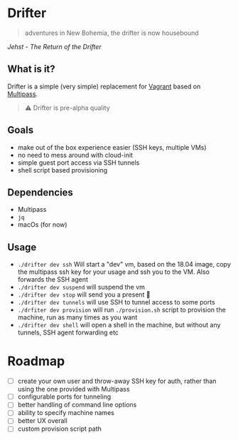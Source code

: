 # Drifter

> adventures in New Bohemia, the drifter is now housebound

*Jehst - The Return of the Drifter*


## What is it?

Drifter is a simple (very simple) replacement for [Vagrant](https://vagrantup.com) based on [Multipass](https://multipass.run).

> :warning: Drifter is pre-alpha quality

## Goals

- make out of the box experience easier (SSH keys, multiple VMs)
- no need to mess around with cloud-init
- simple guest port access via SSH tunnels
- shell script based provisioning


## Dependencies

- Multipass
- `jq`
- macOs (for now)

## Usage


- `./drifter dev ssh` Will start a "dev" vm, based on the 18.04 image, copy the multipass ssh key for your usage and ssh you to the VM. Also forwards the SSH agent
- `./drifter dev suspend` will suspend the vm
- `./drifter dev stop` will send you a present 🎁
- `./drifter dev tunnels` will use SSH to tunnel access to some ports
- `./drfiter dev provision` will run `./provision.sh` script to provision the machine, run as many times as you want
- `./drifter dev shell` will open a shell in the machine, but without any tunnels, SSH agent forwarding etc


# Roadmap

- [ ] create your own user and throw-away SSH key for auth, rather than using the one provided with Multipass
- [ ] configurable ports for tunneling
- [ ] better handling of command line options
- [ ] ability to specify machine names
- [ ] better UX overall
- [ ] custom provision script path
